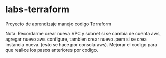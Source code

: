 # labs-terraform
Proyecto de aprendizaje manejo codigo Terraform


Nota: Recordarme crear nueva VPC y subnet si se cambia de cuenta aws, agregar nuevo aws configure, tambien crear nuevo .pem si se crea instancia nueva. (esto se hace por consola aws). Mejorar el codigo para que realice los pasos anteriores por codigo.
